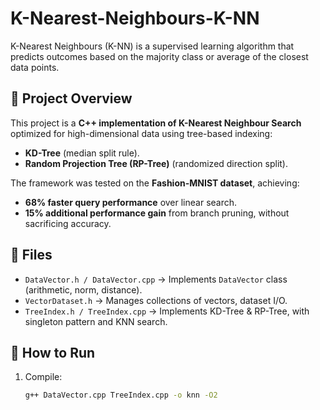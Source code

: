# K-Nearest-Neighbours-K-NN

K-Nearest Neighbours (K-NN) is a supervised learning algorithm that predicts outcomes based on the majority class or average of the closest data points.

## 📖 Project Overview
This project is a **C++ implementation of K-Nearest Neighbour Search** optimized for high-dimensional data using tree-based indexing:  
- **KD-Tree** (median split rule).  
- **Random Projection Tree (RP-Tree)** (randomized direction split).  

The framework was tested on the **Fashion-MNIST dataset**, achieving:  
- **68% faster query performance** over linear search.  
- **15% additional performance gain** from branch pruning, without sacrificing accuracy.

## 📂 Files
- `DataVector.h / DataVector.cpp` → Implements `DataVector` class (arithmetic, norm, distance).  
- `VectorDataset.h` → Manages collections of vectors, dataset I/O.  
- `TreeIndex.h / TreeIndex.cpp` → Implements KD-Tree & RP-Tree, with singleton pattern and KNN search.  

## 🚀 How to Run
1. Compile:
   ```bash
   g++ DataVector.cpp TreeIndex.cpp -o knn -O2
